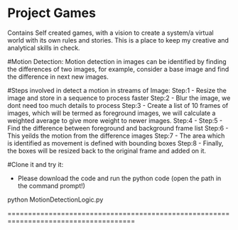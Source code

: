 # Project Games
Contains Self created games, with a vision to create a system/a virtual world with its own rules and stories.
This is a place to keep my creative and analytical skills in check. 


#Motion Detection:
Motion detection in images can be identified by finding the differences of two images, for example, consider a base image and find the difference in next new images. 

#Steps involved in detect a motion in streams of Image:
Step:1 - Resize the image and store in a sequence to process faster
Step:2 - Blur the image, we dont need too much details to process
Step:3 - Create a list of 10 frames of images, which will be termed as foreground images, we will calculate a weighted average to give more weight to newer images.
Step:4 - 
Step:5 - Find the difference between foreground and background frame list
Step:6 - This yeilds the motion from the difference images
Step:7 - The area which is identified as movement is defined with bounding boxes
Step:8 - Finally, the boxes will be resized back to the original frame and added on it. 

#Clone it and try it:
- Please download the code and run the python code (open the path in the command prompt!)

python MotionDetectionLogic.py 


=====================================================================================
